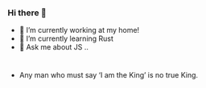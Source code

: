 ### Hi there 👋

- 🔭 I’m currently working at my home!
- 🌱 I’m currently learning Rust
- 💬 Ask me about JS ..
#
- Any man who must say ‘I am the King’ is no true King.
